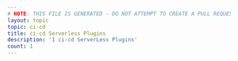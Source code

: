 ```yaml
---
# NOTE: THIS FILE IS GENERATED - DO NOT ATTEMPT TO CREATE A PULL REQUEST TO UPDATE THE DATA. 
layout: topic
topic: ci-cd
title: ci-cd Serverless Plugins
description: '1 ci-cd ServerLess Plugins'
count: 1
---
```

